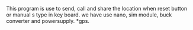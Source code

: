 This program is use to send, call and share the location when reset button or manual s type in key board.
we have use nano, sim module, buck converter and powersupply. *gps.
